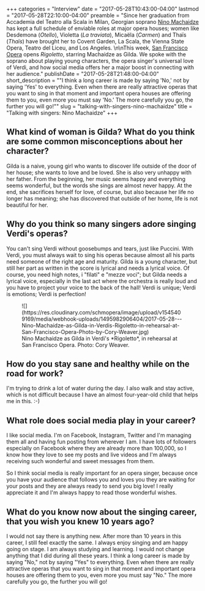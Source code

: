 +++
categories = "Interview"
date = "2017-05-28T10:43:00-04:00"
lastmod = "2017-05-28T22:10:00-04:00"
preamble = "Since her graduation from Accademia del Teatro alla Scala in Milan, Georgian soprano [Nino Machaidze](/scene/people/nino-machaidze/) has kept a full schedule of enviable roles at major opera houses; women like Desdemona (*Otello*), Violetta (*La traviata*), Micaëla (*Carmen*) and Thaïs (*Thaïs*) have brought her to Covent Garden, La Scala, the Vienna State Opera, Teatro del Liceu, and Los Angeles. \n\nThis week, [San Francisco Opera](/scene/companies/san-francisco-opera/) opens *Rigoletto*, starring Machaidze as Gilda. We spoke with the soprano about playing young characters, the opera singer's universal love of Verdi, and how social media offers her a major boost in connecting with her audience."
publishDate = "2017-05-28T21:48:00-04:00"
short_description = "&quot;I think a long career is made by saying &#039;No,&#039; not by saying &#039;Yes&#039; to everything. Even when there are really attractive operas that you want to sing in that moment and important opera houses are offering them to you, even more you must say &#039;No.&#039; The more carefully you go, the further you will go!&quot;"
slug = "talking-with-singers-nino-machaidze"
title = "Talking with singers: Nino Machaidze"
+++

## What kind of woman is Gilda? What do you think are some common misconceptions about her character?

Gilda is a naive, young girl who wants to discover life outside of the door of her house; she wants to love and be loved. She is also very unhappy with her father. From the beginning, her music seems happy and everything seems wonderful, but the words she sings are almost never happy. At the end, she sacrifices herself for love, of course, but also because her life no longer has meaning; she has discovered that outside of her home, life is not beautiful for her.

## Why do you think so many singers adore singing Verdi's operas?

You can't sing Verdi without goosebumps and tears, just like Puccini. With Verdi, you must always wait to sing his operas because almost all his parts need someone of the right age and maturity. Gilda is a young character, but still her part as written in the score is lyrical and needs a lyrical voice. Of course, you need high notes, i "filati" e "mezze voci"; but Gilda needs a lyrical voice, especially in the last act where the orchestra is really loud and you have to project your voice to the back of the hall! Verdi is unique; Verdi is emotions; Verdi is perfection!

<figure data-type="image">
![](https://res.cloudinary.com/schmopera/image/upload/v1545409169/media/webhook-uploads/1495982906404/2017-05-28---Nino-Machaidze-as-Gilda-in-Verdis-Rigoletto-in-rehearsal-at-San-Francisco-Opera-Photo-by-Cory-Weaver.jpg)
<figcaption>Nino Machaidze as Gilda in Verdi's *Rigoletto*, in rehearsal at San Francisco Opera. Photo: Cory Weaver.</figcaption>
</figure>

## How do you stay sane and healthy while on the road for work?

I'm trying to drink a lot of water during the day. I also walk and stay active, which is not difficult because I have an almost four-year-old child that helps me in this. :-)

## What role does social media play in your career? 

I like social media. I'm on Facebook, Instagram, Twitter and I'm managing them all and having fun posting from wherever I am. I have lots of followers especially on Facebook where they are already more than 100,000, so I know how they love to see my posts and live videos and I'm always receiving such wonderful and sweet messages from them. 

So I think social media is really important for an opera singer, because once you have your audience that follows you and loves you they are waiting for your posts and they are always ready to send you big love! I really appreciate it and I'm always happy to read those wonderful wishes.

## What do you know now about the singing career, that you wish you knew 10 years ago?

I would not say there is anything new. After more than 10 years in this career, I still feel exactly the same. I always enjoy singing and am happy going on stage. I am always studying and learning. I would not change anything that I did during all these years. I think a long career is made by saying "No," not by saying "Yes" to everything. Even when there are really attractive operas that you want to sing in that moment and important opera houses are offering them to you, even more you must say "No." The more carefully you go, the further you will go!
